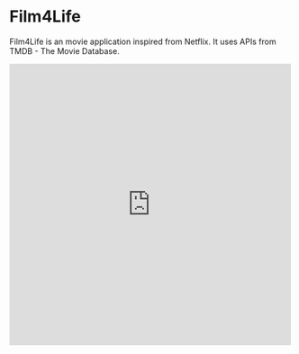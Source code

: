 # Film4Life
Film4Life is an movie application inspired from Netflix. It uses APIs from TMDB - The Movie Database.
<iframe width="500" height="500" src="https://www.youtube.com/embed/b4ptWm_6o8w" frameborder="0" allow="autoplay; encrypted-media" allowfullscreen></iframe>
